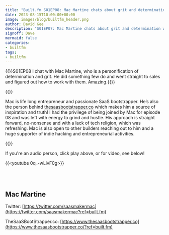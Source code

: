 ```yaml
---
title: "Built.fm S01EP08: Mac Martine chats about grit and determination whilst building"
date: 2023-08-15T10:00:00+00:00
image: images/blog/builtfm_header.png
author: David Gee
description: "S01EP07: Mac Martine chats about grit and determination whilst building SaaS offerings"
signoff: Dave
mermaid: false
categories: 
- builtfm
tags:
- builtfm
---
```


{{<blogheader>}}S01EP08 I chat with Mac Martine, who is a personification of determination and grit. He did something few do and went straight to sales and figured out how to work with them. Amazing.{{</blogheader>}}

{{<imgpodcast href="" src="s01ep08.png" alt="S01EP08">}}<br/>

Mac is life long entrepreneur and passionate SaaS bootstrapper. He’s also the person behind [thesaasbootstrapper.co](http://thesaasbootstrapper.co/?ref=built.fm) which makes him a source of inspiration and truth! I had the privilege of being joined by Mac for episode 08 and was left with energy to grind and hustle. His approach is straight forward, no-nonsense and with a lack of tech religion, which was refreshing. Mac is also open to other builders reaching out to him and a huge supporter of indie hacking and entrepreneurial activities.

{{<player src="https://podcasters.spotify.com/pod/show/builtfm/embed/episodes/EP08-with-Mac-Martine-e287sb9/a-aa8gc8m">}}

If you're an audio person, click play above, or for video, see below!

{{<youtube 0q_-wLlvF0g>}}

</br></br>

## Mac Martine

Twitter: [https://twitter.com/saasmakermac](https://twitter.com/saasmakermac?ref=built.fm)

TheSaaSBootStrapper.co: [https://www.thesaasbootstrapper.co](https://www.thesaasbootstrapper.co/?ref=built.fm)







